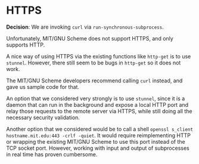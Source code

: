 # HTTPS

**Decision**: We are invoking `curl` via `run-synchronous-subprocess`.

Unfortunately, MIT/GNU Scheme does not support HTTPS, and only supports HTTP.

A nice way of using HTTPS via the existing functions like `http-get` is to use `stunnel`.
However, there still seem to be bugs in `http-get` so it does not work.

The MIT/GNU Scheme developers recommend calling `curl` instead, and gave us sample code for that.

An option that we considered very strongly is to use `stunnel`, since it is a daemon
that can run in the background and expose a local HTTP port and relay those requests
to the remote server via HTTPS, while still doing all the necessary security validation.

Another option that we considered would be to call a shell `openssl s_client hostname.mit.edu:443 -crlf -quiet`.
It would require reimplementing HTTP or wrapping the existing MIT/GNU Scheme to use this port instead of the TCP socket port.
However, working with input and output of subprocesses in real time has proven cumbersome.
